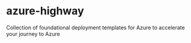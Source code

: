 # azure-highway
Collection of foundational deployment templates for Azure to accelerate your journey to Azure
